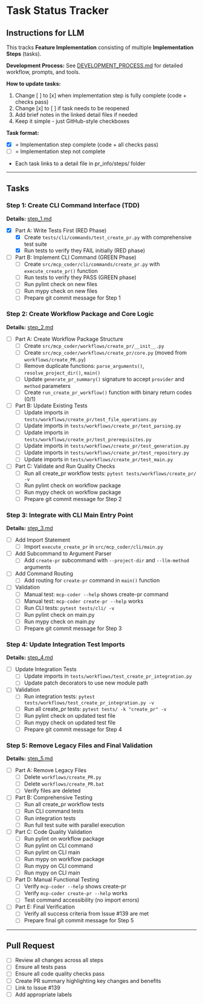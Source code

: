 # Task Status Tracker

## Instructions for LLM

This tracks **Feature Implementation** consisting of multiple **Implementation Steps** (tasks).

**Development Process:** See [DEVELOPMENT_PROCESS.md](./DEVELOPMENT_PROCESS.md) for detailed workflow, prompts, and tools.

**How to update tasks:**
1. Change [ ] to [x] when implementation step is fully complete (code + checks pass)
2. Change [x] to [ ] if task needs to be reopened
3. Add brief notes in the linked detail files if needed
4. Keep it simple - just GitHub-style checkboxes

**Task format:**
- [x] = Implementation step complete (code + all checks pass)
- [ ] = Implementation step not complete
- Each task links to a detail file in pr_info/steps/ folder

---

## Tasks

### Step 1: Create CLI Command Interface (TDD)
**Details:** [step_1.md](./steps/step_1.md)

- [x] Part A: Write Tests First (RED Phase)
  - [x] Create `tests/cli/commands/test_create_pr.py` with comprehensive test suite
  - [x] Run tests to verify they FAIL initially (RED phase)

- [ ] Part B: Implement CLI Command (GREEN Phase)
  - [ ] Create `src/mcp_coder/cli/commands/create_pr.py` with `execute_create_pr()` function
  - [ ] Run tests to verify they PASS (GREEN phase)
  - [ ] Run pylint check on new files
  - [ ] Run mypy check on new files
  - [ ] Prepare git commit message for Step 1

### Step 2: Create Workflow Package and Core Logic
**Details:** [step_2.md](./steps/step_2.md)

- [ ] Part A: Create Workflow Package Structure
  - [ ] Create `src/mcp_coder/workflows/create_pr/__init__.py`
  - [ ] Create `src/mcp_coder/workflows/create_pr/core.py` (moved from `workflows/create_PR.py`)
  - [ ] Remove duplicate functions: `parse_arguments()`, `resolve_project_dir()`, `main()`
  - [ ] Update `generate_pr_summary()` signature to accept `provider` and `method` parameters
  - [ ] Create `run_create_pr_workflow()` function with binary return codes (0/1)

- [ ] Part B: Update Existing Tests
  - [ ] Update imports in `tests/workflows/create_pr/test_file_operations.py`
  - [ ] Update imports in `tests/workflows/create_pr/test_parsing.py`
  - [ ] Update imports in `tests/workflows/create_pr/test_prerequisites.py`
  - [ ] Update imports in `tests/workflows/create_pr/test_generation.py`
  - [ ] Update imports in `tests/workflows/create_pr/test_repository.py`
  - [ ] Update imports in `tests/workflows/create_pr/test_main.py`

- [ ] Part C: Validate and Run Quality Checks
  - [ ] Run all create_pr workflow tests: `pytest tests/workflows/create_pr/ -v`
  - [ ] Run pylint check on workflow package
  - [ ] Run mypy check on workflow package
  - [ ] Prepare git commit message for Step 2

### Step 3: Integrate with CLI Main Entry Point
**Details:** [step_3.md](./steps/step_3.md)

- [ ] Add Import Statement
  - [ ] Import `execute_create_pr` in `src/mcp_coder/cli/main.py`

- [ ] Add Subcommand to Argument Parser
  - [ ] Add `create-pr` subcommand with `--project-dir` and `--llm-method` arguments

- [ ] Add Command Routing
  - [ ] Add routing for `create-pr` command in `main()` function

- [ ] Validation
  - [ ] Manual test: `mcp-coder --help` shows create-pr command
  - [ ] Manual test: `mcp-coder create-pr --help` works
  - [ ] Run CLI tests: `pytest tests/cli/ -v`
  - [ ] Run pylint check on main.py
  - [ ] Run mypy check on main.py
  - [ ] Prepare git commit message for Step 3

### Step 4: Update Integration Test Imports
**Details:** [step_4.md](./steps/step_4.md)

- [ ] Update Integration Tests
  - [ ] Update imports in `tests/workflows/test_create_pr_integration.py`
  - [ ] Update patch decorators to use new module path

- [ ] Validation
  - [ ] Run integration tests: `pytest tests/workflows/test_create_pr_integration.py -v`
  - [ ] Run all create_pr tests: `pytest tests/ -k "create_pr" -v`
  - [ ] Run pylint check on updated test file
  - [ ] Run mypy check on updated test file
  - [ ] Prepare git commit message for Step 4

### Step 5: Remove Legacy Files and Final Validation
**Details:** [step_5.md](./steps/step_5.md)

- [ ] Part A: Remove Legacy Files
  - [ ] Delete `workflows/create_PR.py`
  - [ ] Delete `workflows/create_PR.bat`
  - [ ] Verify files are deleted

- [ ] Part B: Comprehensive Testing
  - [ ] Run all create_pr workflow tests
  - [ ] Run CLI command tests
  - [ ] Run integration tests
  - [ ] Run full test suite with parallel execution

- [ ] Part C: Code Quality Validation
  - [ ] Run pylint on workflow package
  - [ ] Run pylint on CLI command
  - [ ] Run pylint on CLI main
  - [ ] Run mypy on workflow package
  - [ ] Run mypy on CLI command
  - [ ] Run mypy on CLI main

- [ ] Part D: Manual Functional Testing
  - [ ] Verify `mcp-coder --help` shows create-pr
  - [ ] Verify `mcp-coder create-pr --help` works
  - [ ] Test command accessibility (no import errors)

- [ ] Part E: Final Verification
  - [ ] Verify all success criteria from Issue #139 are met
  - [ ] Prepare final git commit message for Step 5

---

## Pull Request

- [ ] Review all changes across all steps
- [ ] Ensure all tests pass
- [ ] Ensure all code quality checks pass
- [ ] Create PR summary highlighting key changes and benefits
- [ ] Link to Issue #139
- [ ] Add appropriate labels